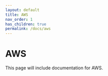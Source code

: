 ```yaml
---
layout: default
title: AWS
nav_order: 1
has_children: true
permalink: /docs/aws
---
```


# AWS

This page will include documentation for AWS.
